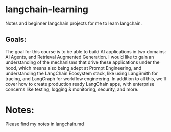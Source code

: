 # langchain-learning

Notes and beginner langchain projects for me to learn langchain.

## Goals:

The goal for this course is to be able to build AI applications in two domains: AI Agents, and Retrieval Augmented Generation. I would like to gain an understanding of the mechanisms that drive these applications under the hood, which means also being adept at Prompt Engineering, and understanding the LangChain Ecosystem stack, like using LangSmith for tracing, and LangGraph for workflow engineering. In addition to all this, we'll cover how to create production ready LangChain apps, with enterprise concerns like testing, logging & monitoring, security, and more.

# Notes:

Please find my notes in langchain.md